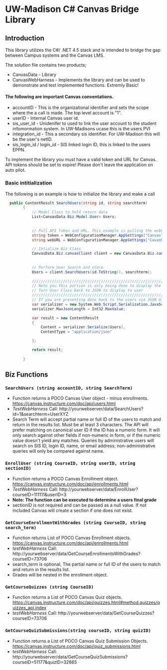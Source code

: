 # UW-Madison C# Canvas Bridge Library

## Introduction
This library utilizes the C#/ .NET 4.5 stack and is intended to bridge the gap between Campus systems and the Canvas LMS.  

The solution file contains two products; 
* CanvasData - Library
* CanvasWebHarness - Implements the library and can be used to demonstrate and test implemented functions. Extremly Basic!

#### The following are important Canvas conventations.

* accountID - This is the organizational identifier and sets the scope where the a call is made.  The top level account is "1".
* userID - Internal Canvas user id.
* sis_user_id - Unidenifer to used to link the user account to the student infomormation system.  In UW-Madisons ucase this is the users PVI
* integration_id - This a secondary sis identifier.  For UW-Madison this will be the user's netID.
* sis_login_id / login_id - SIS linked login ID, this is linked to the users EPPN.



To implement the library you must have a valid token and URL for Canvas. API tokens should be set to expire! Please don't leave the application on auto pilot.  

### Basic intitialization
The following is an example is how to initialize the library and make a call

```c#
  public ContentResult SearchUsers(string id, string searchterm)
        {
            // Model Class to hold return data        
            List<CanvasData.Biz.Model.User> Users;
            
            
            // Pull API Token and URL. This example is pulling the webConfig in a MVC based project
            string token = WebConfigurationManager.AppSettings["CanvasToken"].ToString();
            string webURL = WebConfigurationManager.AppSettings["CavasURL"].ToString();

            // Intialize Biz Class
            CanvasData.Biz.canvasClient client = new CanvasData.Biz.canvasClient(webURL, token);
            
            
            // Perform User Search and store.
            Users = client.SearchUsers(id.ToString(), searchterm);
            
            ////////////////////////////////////////////////////////////////////////////////
            // Note you this portion is only being done to display the result to the user.
            // Turn User Class back to JSON to display to user
            ///////////////////////////////////////////////////////////////////////////////
            // If you are presenting data back to the users via JSON UI, do not use the JSONResult, it does not handle large result sets well.
            var serializer = new System.Web.Script.Serialization.JavaScriptSerializer();
            serializer.MaxJsonLength = Int32.MaxValue;

            var result = new ContentResult
            {
                Content = serializer.Serialize(Users),
                ContentType = "application/json"

            };

            return result;
       
        }
```

## Biz Functions

### ```SearchUsers (string accountID, string SearchTerm)```

* Function returns a POCO Canvas User object - minus enrollments.  https://canvas.instructure.com/doc/api/users.html
* *TestWebHarness* Call: http://yourwebserver/data/SearchUsers?id=1&searchterm=UserXYZ
* Search Term will accept partial name or full ID of the users to match and return in the results list. Must be at least 3 characters. The API will prefer matching on canonical user ID if the ID has a numeric form. It will only search against other fields if non-numeric in form, or if the numeric value doesn't yield any matches. Queries by administrative users will search on SIS ID, login ID, name, or email address; non-administrative queries will only be compared against name.</mark>

### ```EnrollUser (string CourseID, string userID, string sectionID)```

* Function returns a POCO Canvas Enrollment object. https://canvas.instructure.com/doc/api/enrollments.html
* *TestWebHarness* Call: http://yourwebserver/data/EnrollUser?courseID=111111&userID=3
* **Note: The function can be executed to determine a users final grade**
* sectionID is not required and can be passed as a null value.  If not included Canvas will create a section if one does not exist.

### ```GetCourseEnrollmentWithGrades (string CourseID, string search_term)```

* Function returns List of POCO Canvas Enrollment objects. https://canvas.instructure.com/doc/api/enrollments.html
* *testWebHarness* Call: http://yourwebserver/data/GetCourseEnrollmentsWithGrades?courseID=73706
* search_term is optional, The partial name or full ID of the users to match and return in the results list.
* Grades will be nested in the enrollment object.


### ```GetCourseQuizzes (string CourseID)```

* Function returns a List of POCO Canvas Quiz objects. https://canvas.instructure.com/doc/api/quizzes.html#method.quizzes/quizzes_api.index
* *testWebHarness* Call: http://yourwebserver/data/GetCourseQuizzes?courseID=73706

### ```GetCourseQuizSubmissions(string courseID, string quizID)```

* Function returns a List of POCO Canvas Quiz Submission Objects.  https://canvas.instructure.com/doc/api/quiz_submissions.html
* *testWebHarness* Call: http://yourwebserver/data/GetCourseQuizSubmissions?courseID=51177&quizID=32665

